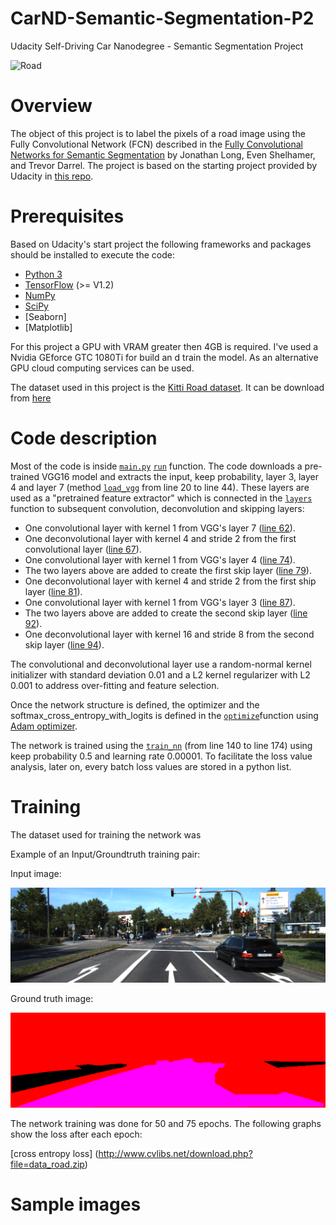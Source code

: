 # CarND-Semantic-Segmentation-P2
Udacity Self-Driving Car Nanodegree - Semantic Segmentation Project

![Road](images/road.gif)

# Overview

The object of this project is to label the pixels of a road image using the Fully Convolutional Network (FCN) described in the [Fully Convolutional Networks for Semantic Segmentation](https://people.eecs.berkeley.edu/~jonlong/long_shelhamer_fcn.pdf) by Jonathan Long, Even Shelhamer, and Trevor Darrel. The project is based on the starting project provided by Udacity in [this repo](https://github.com/udacity/CarND-Semantic-Segmentation).

# Prerequisites

Based on Udacity's start project the following frameworks and packages should be installed to execute the code:

- [Python 3](https://www.python.org/)
- [TensorFlow](https://www.tensorflow.org/) (>= V1.2)
- [NumPy](http://www.numpy.org/)
- [SciPy](https://www.scipy.org/)
- [Seaborn]
- [Matplotlib]

For this project a GPU with VRAM greater then 4GB is required. I've used a Nvidia GEforce GTC 1080Ti for build an d train the model.
As an alternative GPU cloud computing services can be used.

The dataset used in this project is the [Kitti Road dataset](http://www.cvlibs.net/datasets/kitti/eval_road.php). It can be download from [here](http://www.cvlibs.net/download.php?file=data_road.zip) 

# Code description

Most of the code is inside [`main.py`](./main.py) [`run`](./main.py#L178) function. The code downloads a pre-trained VGG16 model and extracts the input, keep probability, layer 3, layer 4 and layer 7 (method [`load_vgg`](./main.py#L20) from line 20 to line 44). These layers are used as a "pretrained feature extractor" which is connected in the [`layers`](./main.py#L49) function to subsequent convolution, deconvolution and skipping layers:

- One convolutional layer with kernel 1 from VGG's layer 7 ([line 62](./main.py#L62)).
- One deconvolutional layer with kernel 4 and stride 2 from the first convolutional layer ([line 67](./main.py#L67)).
- One convolutional layer with kernel 1 from VGG's layer 4 ([line 74](./main.py#L74)).
- The two layers above are added to create the first skip layer ([line 79](./main.py#L79)).
- One deconvolutional layer with kernel 4 and stride 2 from the first ship layer ([line 81](./main.py#L81)).
- One convolutional layer with kernel 1 from VGG's layer 3 ([line 87](./main.py#L87)).
- The two layers above are added to create the second skip layer ([line 92](./main.py#L92)).
- One deconvolutional layer with kernel 16 and stride 8 from the second skip layer ([line 94](./main.py#L94)).

The convolutional and deconvolutional layer use a random-normal kernel initializer with standard deviation 0.01 and a L2 kernel regularizer with L2 0.001 to address over-fitting and feature selection.

Once the network structure is defined, the optimizer and the softmax_cross_entropy_with_logits is defined in the [`optimize`](./main.py#L178)function using [Adam optimizer](https://en.wikipedia.org/wiki/Stochastic_gradient_descent#Adam).

The network is trained using the [`train_nn`](./main.py#L140) (from line 140 to line 174) using keep probability 0.5 and learning rate 0.00001. To facilitate the loss value analysis, later on, every batch loss values are stored in a python list.
# Training

The dataset used for training the network was

Example of an Input/Groundtruth training pair:

Input image:


![png](images/umm_000005.png)

Ground truth image:

![png](images/umm_road_000005.png)


The network training was done for 50 and 75 epochs. The following graphs show the loss after each epoch:

[cross entropy loss] (http://www.cvlibs.net/download.php?file=data_road.zip) 


# Sample images



